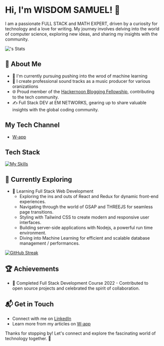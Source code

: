 # Hi, I'm WISDOM SAMUEL! 👋

I am a passionate FULL STACK and MATH EXPERT, driven by a curiosity for technology and a love for writing. My journey involves delving into the world of computer science, exploring new ideas, and sharing my insights with the community.

![<username>'s Stats](https://github-readme-stats.vercel.app/api?username=Wisdom-Samuel7&theme=gruvbox&show_icons=true&hide_border=true&count_private=true)

## 🚀 About Me

- 🔭 I'm currently pursuing pushing into the wrod of machine learning
- 📝 I create professional sound tracks as a music producer for various oranizatiions
- 🌐 Proud member of the [Hackernoon Blogging Fellowship](https://hackernoon.com/), contributing to the tech community.
- ✍️ Full Stack DEV at EM NETWORKS, gearing up to share valuable insights with the global coding community.

## My Tech Channel 
- [W-app](https://whatsapp.com/channel/0029Vag7E9y1SWsyzPBZAo1K)


## Tech Stack
[![My Skills](https://skillicons.dev/icons?i=js,html,css,nodejs,golang,python,mongodb,expressjs,react,materialui,redux,threejs,vite,tailwind,tensorflow)](https://skillicons.dev)

## 🌱 Currently Exploring

- 🚀 Learning Full Stack Web Development
  - Exploring the ins and outs of React and Redux for dynamic front-end experiences.
  - Navigating through the world of GSAP and THREEJS for seamless page transitions.
  - Styling with Tailwind CSS to create modern and responsive user interfaces.
  - Building server-side applications with Nodejs, a powerful run time environment.
  - Diving into Machine Learning for efficient and scalable database management / performances.

[![GitHub Streak](https://github-readme-streak-stats.herokuapp.com?user=Wisdom-Samuel7)](https://git.io/streak-stats)
 ## 🏆 Achievements

- 🌟 Completed Full Stack Development Course 2022 - Contributed to open source projects and celebrated the spirit of collaboration.


## 📬 Get in Touch

- Connect with me on [LinkedIn](https://www.linkedin.com/in/knowurcraft-wisdom-samuel-775832239?utm_source=share&utm_campaign=share_via&utm_content=profile&utm_medium=android_app)
- Learn more from my articles on [W-app](https://whatsapp.com/channel/0029Vag7E9y1SWsyzPBZAo1K)

Thanks for stopping by! Let's connect and explore the fascinating world of technology together. 🚀



<!--

Here are some ideas to get you started:

- 🔭 I’m currently working on ...
- 🌱 I’m currently learning ... Machine Learning / DEVOPS
- 👯 I’m looking to collaborate on ...
- 🤔 I’m looking for help with ... R AND PYTHON in Machine Learning implementation
- 💬 Ask me about ... MERN STACK 
- 📫 How to reach me: ... knowurcrafts@gmail.com
- 😄 Pronouns: ... HE 
- ⚡ Fun fact: ... 
 1. 🛠️ Full Stack Origin: The term "full stack" came from describing layers of technology like a tech sandwich.
 2. The more you earn , the more you earn  
 3.🌲 "Tree" in Git: Git uses "trees" to organize files and directories—it's not just a forest of commits!
 4. 🐍 Python Easter Egg: Typing import this in Python reveals “The Zen of Python,” 19 guiding principles for writing Pythonic code.
 5. 🚦 First Browser: The world’s first web browser was called WorldWideWeb, but it was later renamed Nexus to avoid confusion.
 6. 🎨 CSS Fun: The color “rebeccapurple” in CSS honors Rebecca Meyer, the late daughter of CSS guru Eric Meyer.
 7. 🔤 HTML Trivia: HTML stands for HyperText Markup Language, but there’s no “coding” involved—it's just markup.
 8. 🤖 Backend Trivia: Python, a backend favorite, gets its name from Monty Python, not the snake.
-->
